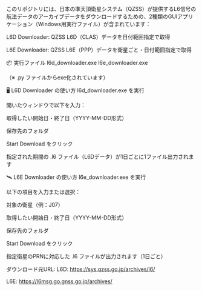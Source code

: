 このリポジトリには、日本の準天頂衛星システム（QZSS）が提供するL6信号の航法データのアーカイブデータをダウンロードするための、2種類のGUIアプリケーション（Windows用実行ファイル）が含まれています：

L6D Downloader: QZSS L6D（CLAS）データを日付範囲指定で取得

L6E Downloader: QZSS L6E（PPP）データを衛星ごと・日付範囲指定で取得



📦 実行ファイル
l6d_downloader.exe
l6e_downloader.exe

（※ .py ファイルからexe化されています）

🖥 L6D Downloader の使い方
l6d_downloader.exe を実行

開いたウィンドウで以下を入力：

取得したい開始日・終了日（YYYY-MM-DD形式）

保存先のフォルダ

Start Download をクリック

指定された期間の .l6 ファイル（L6Dデータ）が1日ごとに1ファイル出力されます


🛰 L6E Downloader の使い方
l6e_downloader.exe を実行

以下の項目を入力または選択：

対象の衛星（例：J07）

取得したい開始日・終了日（YYYY-MM-DD形式）

保存先のフォルダ

Start Download をクリック

指定衛星のPRNに対応した .l6 ファイルが出力されます（1日ごと）


ダウンロード元URL:
L6D: https://sys.qzss.go.jp/archives/l6/

L6E: https://l6msg.go.gnss.go.jp/archives/
